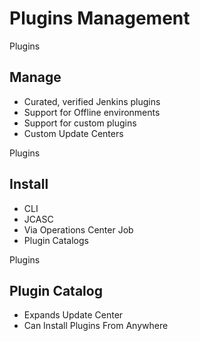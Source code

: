 <!-- .slide: class="center" -->
# Plugins Management


<!-- .slide: class="dark center" -->
<div class="label">Plugins</div>

## Manage

* Curated, verified Jenkins plugins
* Support for Offline environments
* Support for custom plugins
* Custom Update Centers


<!-- .slide: class="dark center" -->
<div class="label">Plugins</div>

## Install

* CLI
* JCASC
* Via Operations Center Job
* Plugin Catalogs


<!-- .slide: class="dark center" -->
<div class="label">Plugins</div>

## Plugin Catalog

* Expands Update Center
* Can Install Plugins From Anywhere
